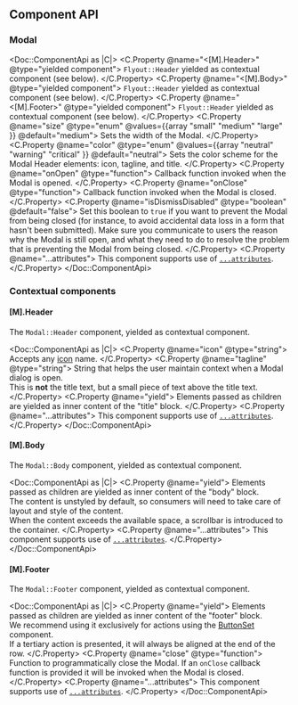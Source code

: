 ## Component API

### Modal

<Doc::ComponentApi as |C|>
  <C.Property @name="<[M].Header>" @type="yielded component">
    `Flyout::Header` yielded as contextual component (see below).
  </C.Property>
  <C.Property @name="<[M].Body>" @type="yielded component">
    `Flyout::Header` yielded as contextual component (see below).
  </C.Property>
  <C.Property @name="<[M].Footer>" @type="yielded component">
    `Flyout::Header` yielded as contextual component (see below).
  </C.Property>
  <C.Property @name="size" @type="enum" @values={{array "small" "medium" "large" }} @default="medium">
    Sets the width of the Modal.
  </C.Property>
  <C.Property @name="color" @type="enum" @values={{array "neutral" "warning" "critical" }} @default="neutral">
    Sets the color scheme for the Modal Header elements: icon, tagline, and title.
  </C.Property>
  <C.Property @name="onOpen" @type="function">
    Callback function invoked when the Modal is opened.
  </C.Property>
  <C.Property @name="onClose" @type="function">
    Callback function invoked when the Modal is closed.
  </C.Property>
  <C.Property @name="isDismissDisabled" @type="boolean" @default="false">
    Set this boolean to `true` if you want to prevent the Modal from being closed (for instance, to avoid accidental data loss in a form that hasn't been submitted). Make sure you communicate to users the reason why the Modal is still open, and what they need to do to resolve the problem that is preventing the Modal from being closed.
  </C.Property>
  <C.Property @name="...attributes">
    This component supports use of [`...attributes`](https://guides.emberjs.com/release/in-depth-topics/patterns-for-components/#toc_attribute-ordering).
  </C.Property>
</Doc::ComponentApi>

### Contextual components

#### [M].Header

The `Modal::Header` component, yielded as contextual component.

<Doc::ComponentApi as |C|>
  <C.Property @name="icon" @type="string">
    Accepts any [icon](/icons/library) name.
  </C.Property>
  <C.Property @name="tagline" @type="string">
    String that helps the user maintain context when a Modal dialog is open.
    <br/>This is **not** the title text, but a small piece of text above the title text.
  </C.Property>
  <C.Property @name="yield">
    Elements passed as children are yielded as inner content of the "title" block.
  </C.Property>
  <C.Property @name="...attributes">
    This component supports use of [`...attributes`](https://guides.emberjs.com/release/in-depth-topics/patterns-for-components/#toc_attribute-ordering).
  </C.Property>
</Doc::ComponentApi>


#### [M].Body

The `Modal::Body` component, yielded as contextual component.

<Doc::ComponentApi as |C|>
  <C.Property @name="yield">
    Elements passed as children are yielded as inner content of the "body" block.
    <br/>The content is unstyled by default, so consumers will need to take care of layout and style of the content.
    <br/>When the content exceeds the available space, a scrollbar is introduced to the container.
  </C.Property>
  <C.Property @name="...attributes">
    This component supports use of [`...attributes`](https://guides.emberjs.com/release/in-depth-topics/patterns-for-components/#toc_attribute-ordering).
  </C.Property>
</Doc::ComponentApi>

#### [M].Footer

The `Modal::Footer` component, yielded as contextual component.

<Doc::ComponentApi as |C|>
  <C.Property @name="yield">
    Elements passed as children are yielded as inner content of the "footer" block.
    <br/>We recommend using it exclusively for actions using the [ButtonSet](/components/button-set) component.
    <br/>If a tertiary action is presented, it will always be aligned at the end of the row.
  </C.Property>
  <C.Property @name="close" @type="function">
    Function to programmatically close the Modal. If an `onClose` callback function is provided it will be invoked when the Modal is closed.
  </C.Property>
  <C.Property @name="...attributes">
    This component supports use of [`...attributes`](https://guides.emberjs.com/release/in-depth-topics/patterns-for-components/#toc_attribute-ordering).
  </C.Property>
</Doc::ComponentApi>